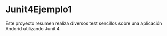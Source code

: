 # Junit4Ejemplo1
Este proyecto resumen realiza diversos test sencillos sobre una aplicación Andorid utilizando Junit 4.
